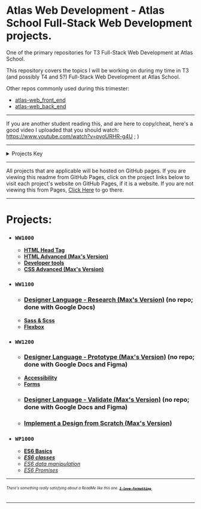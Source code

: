 # Atlas Web Development - Atlas School Full-Stack Web Development projects.
One of the primary repositories for T3 Full-Stack Web Development at Atlas School.

This repository covers the topics I will be working on during my time in T3
(and possibly T4 and 5?) Full-Stack Web Development at Atlas School.

Other repos commonly used during this trimester:
- [atlas-web_front_end](https://github.com/Zytronium/atlas-web_front_end)
- [atlas-web_back_end](https://github.com/Zytronium/atlas-web_back_end)

---
If you are another student reading this, and are here to copy/cheat, here's
a good video I uploaded that you should watch: https://www.youtube.com/watch?v=pyoURHR-g4U ; )

---
<details>
<summary>Projects Key</summary>

- ### `Course Name`
    - **[Completed project (with link to its directory or repo on GitHub)]()**
    - ***[In Progress Project (with link to its directory or repo on GitHub)]()***
    - *[Future Project (unstarted; empty link)]()*
    - ### **[Major Project (i.e. group project or hack sprint; with link to its repo, or empty link if unstarted)]()**
    - ***[Single Project Split into Multiple Directories for Organization) (in progress; link to first part)]()***
        - **[Project part 1 (completed)]()**
        - ***[Project part 2 (in progress)]()***
        - *[Project part 3 (unstarted)]()*

Projects are in chronological order, and are separated by courses, but not by sprints.

</details>

---

All projects that are applicable will be hosted on GitHub pages. If you are
viewing this readme from GitHub Pages, click on the project links below to
visit each project's website on GitHub Pages, if it is a website. If you are
not viewing this from Pages,
[Click Here](https://zytronium.github.io/atlas-web-development/) to go there.

---
# Projects:
- ### `WW1000`
    - **[HTML Head Tag](html_head)**
    - **[HTML Advanced (Max's Version)](html_advanced)**
    - **[Developer tools](https://github.com/Zytronium/atlas-web_front_end/tree/master/developer_tools)**
    - **[CSS Advanced (Max's Version)](css_advanced)**
- ### `WW1100`
  - ### **[Designer Language - Research (Max's Version)]()** (no repo; done with Google Docs)
  - **[Sass & Scss](https://github.com/Zytronium/atlas-web_front_end/tree/master/sass_scss)**
  - **[Flexbox](https://github.com/Zytronium/atlas-web_front_end/tree/master/flexbox)**
- ### `WW1200`
  - ### **[Designer Language - Prototype (Max's Version)]()** (no repo; done with Google Docs and Figma)
  - **[Accessibility](https://github.com/Zytronium/atlas-web_front_end/tree/master/accessibility)**
  - **[Forms](https://github.com/Zytronium/atlas-web_front_end/tree/master/form)**
  - ### **[Designer Language - Validate (Max's Version)]()** (no repo; done with Google Docs and Figma)
  - ### **[Implement a Design from Scratch (Max's Version)](https://github.com/Zytronium/atlas-headphones)**
- ### `WP1000`
  - **[ES6 Basics](https://github.com/Zytronium/atlas-web_back_end/tree/master/ES6_basic)**
  - ***[ES6 classes](https://github.com/Zytronium/atlas-web_back_end/tree/master/ES6_classes)***
  - *[ES6 data manipulation]()*
  - *[ES6 Promises]()*

---
###### <sup><sub>There's something really satisfying about a ReadMe like this one. [**_~~`I love formatting`~~_**.](https://github.com/lifeparticle/Markdown-Cheatsheet?tab=readme-ov-file#introduction)</sub></sup>

---
